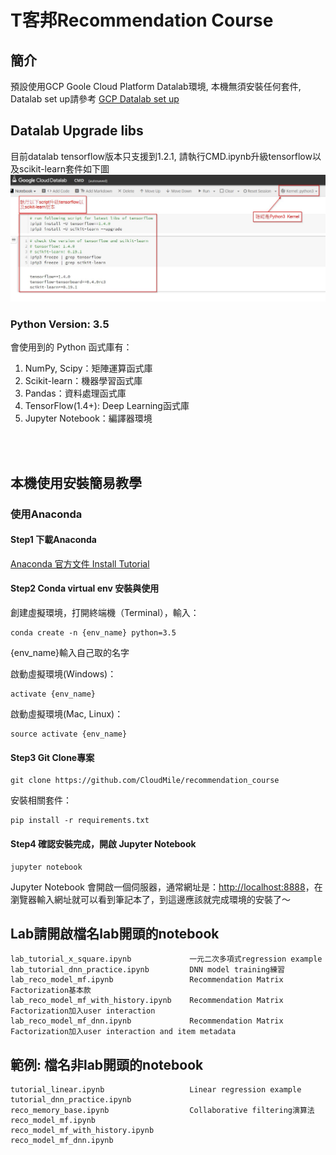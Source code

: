 # T客邦Recommendation Course

## 簡介
預設使用GCP Goole Cloud Platform Datalab環境, 本機無須安裝任何套件, Datalab set up請參考 [GCP Datalab set up](https://docs.google.com/presentation/d/1ycHlObI_YyydrEiECdag_V_n1sXd8StQqrqdrBSoPI8/edit#slide=id.g2b481b6fdb_0_282)

## Datalab Upgrade libs
目前datalab tensorflow版本只支援到1.2.1, 請執行CMD.ipynb升級tensorflow以及scikit-learn套件如下圖
![Alt text](./CMD.jpg)

### Python Version: 3.5
會使用到的 Python 函式庫有：

1. NumPy, Scipy：矩陣運算函式庫
2. Scikit-learn：機器學習函式庫
3. Pandas：資料處理函式庫
4. TensorFlow(1.4+): Deep Learning函式庫
5. Jupyter Notebook：編譯器環境
<br/>
<br/>

## 本機使用安裝簡易教學

### 使用Anaconda
#### Step1 下載Anaconda
[Anaconda 官方文件 Install Tutorial](https://conda.io/docs/user-guide/install/windows.html)

#### Step2 Conda virtual env 安裝與使用
創建虛擬環境，打開終端機（Terminal），輸入：
```shell
conda create -n {env_name} python=3.5
```
{env_name}輸入自己取的名字

啟動虛擬環境(Windows)：
```shell
activate {env_name}
```
啟動虛擬環境(Mac, Linux)：
```shell
source activate {env_name}
```

#### Step3 Git Clone專案
```shell
git clone https://github.com/CloudMile/recommendation_course
```

安裝相關套件：

```shell
pip install -r requirements.txt
```

#### Step4 確認安裝完成，開啟 Jupyter Notebook
```shell
jupyter notebook
```

Jupyter Notebook 會開啟一個伺服器，通常網址是：[http://localhost:8888](http://localhost:8888)，在瀏覽器輸入網址就可以看到筆記本了，到這邊應該就完成環境的安裝了～


## Lab請開啟檔名lab開頭的notebook
```
lab_tutorial_x_square.ipynb             一元二次多項式regression example
lab_tutorial_dnn_practice.ipynb         DNN model training練習
lab_reco_model_mf.ipynb                 Recommendation Matrix Factorization基本款
lab_reco_model_mf_with_history.ipynb    Recommendation Matrix Factorization加入user interaction
lab_reco_model_mf_dnn.ipynb             Recommendation Matrix Factorization加入user interaction and item metadata
```

## 範例: 檔名非lab開頭的notebook
```
tutorial_linear.ipynb                   Linear regression example
tutorial_dnn_practice.ipynb             
reco_memory_base.ipynb                  Collaborative filtering演算法
reco_model_mf.ipynb                     
reco_model_mf_with_history.ipynb
reco_model_mf_dnn.ipynb         
```
